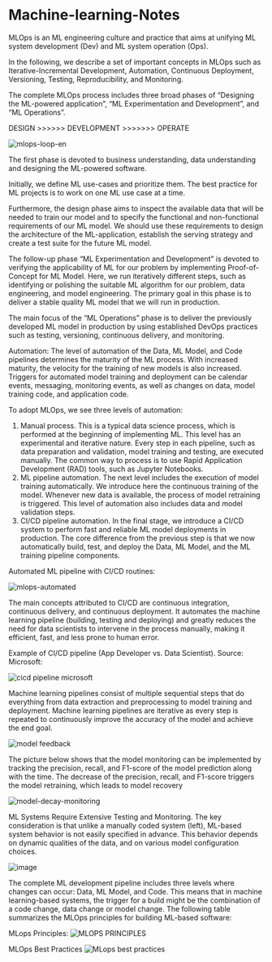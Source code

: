 # Machine-learning-Notes

MLOps is an ML engineering culture and practice that aims at unifying ML system development (Dev) and ML system operation (Ops).

In the following, we describe a set of important concepts in MLOps such as Iterative-Incremental Development, Automation, Continuous Deployment, Versioning, Testing, Reproducibility, and Monitoring.

The complete MLOps process includes three broad phases of “Designing the ML-powered application”, “ML Experimentation and Development”, and “ML Operations”.

DESIGN >>>>>> DEVELOPMENT >>>>>>> OPERATE

![mlops-loop-en](https://user-images.githubusercontent.com/101935492/175368951-ff4a6f4c-cc2d-46f6-a4a8-c750385bc9b9.jpg)

The first phase is devoted to business understanding, data understanding and designing the ML-powered software. 

Initially, we define ML use-cases and prioritize them. 
The best practice for ML projects is to work on one ML use case at a time. 

Furthermore, the design phase aims to inspect the available data that will be needed to train our model and to specify the functional and non-functional requirements of our ML model. 
We should use these requirements to design the architecture of the ML-application, establish the serving strategy and create a test suite for the future ML model.

The follow-up phase “ML Experimentation and Development” is devoted to verifying the applicability of ML for our problem by implementing Proof-of-Concept for ML Model. Here, we run iteratively different steps, such as identifying or polishing the suitable ML algorithm for our problem, data engineering, and model engineering. The primary goal in this phase is to deliver a stable quality ML model that we will run in production.

The main focus of the “ML Operations” phase is to deliver the previously developed ML model in production by using established DevOps practices such as testing, versioning, continuous delivery, and monitoring.


Automation:
The level of automation of the Data, ML Model, and Code pipelines determines the maturity of the ML process. 
With increased maturity, the velocity for the training of new models is also increased. 
Triggers for automated model training and deployment can be calendar events, messaging, monitoring events, as well as changes on data, model training code, and application code.

To adopt MLOps, we see three levels of automation:
1. Manual process. This is a typical data science process, which is performed at the beginning of implementing ML. This level has an experimental and iterative nature. Every step in each pipeline, such as data preparation and validation, model training and testing, are executed manually. The common way to process is to use Rapid Application Development (RAD) tools, such as Jupyter Notebooks.
2. ML pipeline automation. The next level includes the execution of model training automatically. We introduce here the continuous training of the model. Whenever new data is available, the process of model retraining is triggered. This level of automation also includes data and model validation steps.
3. CI/CD pipeline automation. In the final stage, we introduce a CI/CD system to perform fast and reliable ML model deployments in production. The core difference from the previous step is that we now automatically build, test, and deploy the Data, ML Model, and the ML training pipeline components.

Automated ML pipeline with CI/CD routines:

![mlops-automated](https://user-images.githubusercontent.com/101935492/175422911-5f5220b9-2ab6-4836-8735-bd528fabaf84.jpg)

The main concepts attributed to CI/CD are continuous integration, continuous delivery, and continuous deployment. It automates the machine learning pipeline (building, testing and deploying) and greatly reduces the need for data scientists to intervene in the process manually, making it efficient, fast, and less prone to human error.

Example of CI/CD pipeline (App Developer vs. Data Scientist). Source: Microsoft:

![cicd pipeline microsoft](https://user-images.githubusercontent.com/101935492/175451597-229cc70e-7982-48d7-ba94-dd7709bfca5d.png)

Machine learning pipelines consist of multiple sequential steps that do everything from data extraction and preprocessing to model training and deployment.
Machine learning pipelines are iterative as every step is repeated to continuously improve the accuracy of the model and achieve the end goal.

![model feedback](https://user-images.githubusercontent.com/101935492/175602953-37de73cd-020e-4b2d-b3c5-75163ce9edef.png)

 
The picture below shows that the model monitoring can be implemented by tracking the precision, recall, and F1-score of the model prediction along with the time. The decrease of the precision, recall, and F1-score triggers the model retraining, which leads to model recovery

![model-decay-monitoring](https://user-images.githubusercontent.com/101935492/175595397-eb6c401c-30ac-4dfd-88c4-4ce57565fb63.jpg)

ML Systems Require Extensive Testing and Monitoring. The key consideration is that unlike a manually coded system (left), ML-based
system behavior is not easily specified in advance. This behavior depends on dynamic qualities of the data, and on various model configuration choices.

![image](https://user-images.githubusercontent.com/101935492/175776217-af0cac33-cb7f-47d0-9f6b-88526cdbba46.png)

The complete ML development pipeline includes three levels where changes can occur: Data, ML Model, and Code. This means that in machine learning-based systems, the trigger for a build might be the combination of a code change, data change or model change. The following table summarizes the MLOps principles for building ML-based software:

MLops Principles:
![MLOPS PRINCIPLES](https://user-images.githubusercontent.com/101935492/175783662-9b5adc73-4b4c-4c12-b840-3babd3e1f138.jpg)

MLOps Best Practices
![MLops best practices](https://user-images.githubusercontent.com/101935492/175783754-bdf0cb0b-07d9-4158-af85-90e6d1909c07.jpg)


